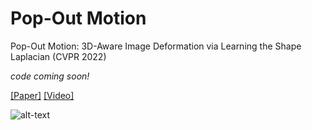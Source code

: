 # Pop-Out Motion
Pop-Out Motion: 3D-Aware Image Deformation via Learning the Shape Laplacian (CVPR 2022)

*code coming soon!*

[\[Paper\]](https://arxiv.org/abs/2203.15235) [\[Video\]](https://youtu.be/gHxwHxIZiuM)


![alt-text](https://github.com/jyunlee/Pop-Out-Motion/blob/main/teaser.gif)
